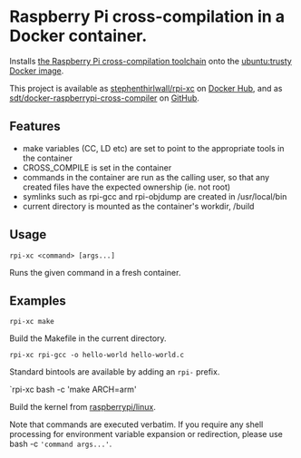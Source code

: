 # Raspberry Pi cross-compilation in a Docker container.

Installs [the Raspberry Pi cross-compilation toolchain](https://github.com/raspberrypi/tools) onto the [ubuntu:trusty Docker image](https://registry.hub.docker.com/_/ubuntu/).

This project is available as [stephenthirlwall/rpi-xc](https://registry.hub.docker.com/u/stephenthirlwall/rpi-xc/) on [Docker Hub](https://hub.docker.com/), and as [sdt/docker-raspberrypi-cross-compiler](https://github.com/sdt/docker-raspberrypi-cross-compiler) on [GitHub](https://github.com).


## Features

* make variables (CC, LD etc) are set to point to the appropriate tools in the container
* CROSS_COMPILE is set in the container
* commands in the container are run as the calling user, so that any created files have the expected ownership (ie. not root)
* symlinks such as rpi-gcc and rpi-objdump are created in /usr/local/bin
* current directory is mounted as the container's workdir, /build

## Usage

`rpi-xc <command> [args...]`

Runs the given command in a fresh container.

## Examples

`rpi-xc make`

Build the Makefile in the current directory.


`rpi-xc rpi-gcc -o hello-world hello-world.c`

Standard bintools are available by adding an `rpi-` prefix.


`rpi-xc bash -c 'make ARCH=arm'

Build the kernel from [raspberrypi/linux](https://github.com/raspberrypi/linux).

Note that commands are executed verbatim. If you require any shell processing for environment variable expansion or redirection, please use bash -c `'command args...'`.
